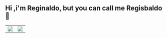 ## Hi ,i'm Reginaldo, but you can call me Regisbaldo  👋

<center>
<table>
<tr>
<td><img width=”470px” align=”left” src="https://github-readme-stats.vercel.app/api?username=regisbaldo&theme=radical&show_icons=true" /></td>
<td><img width=”390px” align=”left” src="https://github-readme-stats.vercel.app/api/top-langs/?username=regisbaldo&layout=compact&theme=radical" /></td>
</tr>
</table>
</center>




<!--
**regisbaldo/regisbaldo** is a ✨ _special_ ✨ repository because its `README.md` (this file) appears on your GitHub profile.



Here are some ideas to get you started:

- 🔭 I’m currently working on ...
- 🌱 I’m currently learning ...
- 👯 I’m looking to collaborate on ...
- 🤔 I’m looking for help with ...
- 💬 Ask me about ...
- 📫 How to reach me: ...
- 😄 Pronouns: ...
- ⚡ Fun fact: ...
-->
